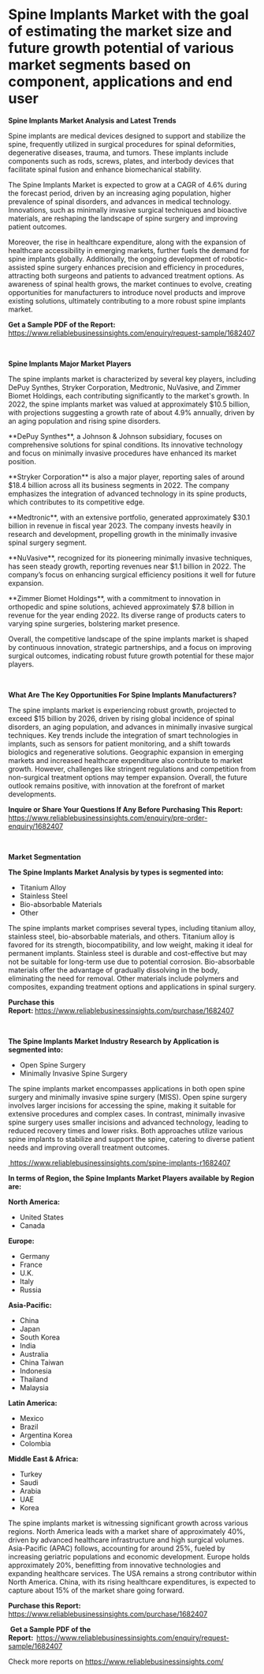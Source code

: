 <p><h1>Spine Implants Market with the goal of estimating the market size and future growth potential of various market segments based on component, applications and end user</h1></p><p><strong>Spine Implants Market Analysis and Latest Trends</strong></p>
<p><p>Spine implants are medical devices designed to support and stabilize the spine, frequently utilized in surgical procedures for spinal deformities, degenerative diseases, trauma, and tumors. These implants include components such as rods, screws, plates, and interbody devices that facilitate spinal fusion and enhance biomechanical stability.</p><p>The Spine Implants Market is expected to grow at a CAGR of 4.6% during the forecast period, driven by an increasing aging population, higher prevalence of spinal disorders, and advances in medical technology. Innovations, such as minimally invasive surgical techniques and bioactive materials, are reshaping the landscape of spine surgery and improving patient outcomes. </p><p>Moreover, the rise in healthcare expenditure, along with the expansion of healthcare accessibility in emerging markets, further fuels the demand for spine implants globally. Additionally, the ongoing development of robotic-assisted spine surgery enhances precision and efficiency in procedures, attracting both surgeons and patients to advanced treatment options. As awareness of spinal health grows, the market continues to evolve, creating opportunities for manufacturers to introduce novel products and improve existing solutions, ultimately contributing to a more robust spine implants market.</p></p>
<p><strong>Get a Sample PDF of the Report:&nbsp;</strong> <a href="https://www.reliablebusinessinsights.com/enquiry/request-sample/1682407?utm_campaign=1106&utm_medium=2&utm_source=Github&utm_content=ia&utm_term=30122024&utm_id=spine-implants">https://www.reliablebusinessinsights.com/enquiry/request-sample/1682407</a></p>
<p>&nbsp;</p>
<p><strong>Spine Implants Major Market Players</strong></p>
<p><p>The spine implants market is characterized by several key players, including DePuy Synthes, Stryker Corporation, Medtronic, NuVasive, and Zimmer Biomet Holdings, each contributing significantly to the market's growth. In 2022, the spine implants market was valued at approximately $10.5 billion, with projections suggesting a growth rate of about 4.9% annually, driven by an aging population and rising spine disorders.</p><p>**DePuy Synthes**, a Johnson & Johnson subsidiary, focuses on comprehensive solutions for spinal conditions. Its innovative technology and focus on minimally invasive procedures have enhanced its market position. </p><p>**Stryker Corporation** is also a major player, reporting sales of around $18.4 billion across all its business segments in 2022. The company emphasizes the integration of advanced technology in its spine products, which contributes to its competitive edge.</p><p>**Medtronic**, with an extensive portfolio, generated approximately $30.1 billion in revenue in fiscal year 2023. The company invests heavily in research and development, propelling growth in the minimally invasive spinal surgery segment.</p><p>**NuVasive**, recognized for its pioneering minimally invasive techniques, has seen steady growth, reporting revenues near $1.1 billion in 2022. The company’s focus on enhancing surgical efficiency positions it well for future expansion.</p><p>**Zimmer Biomet Holdings**, with a commitment to innovation in orthopedic and spine solutions, achieved approximately $7.8 billion in revenue for the year ending 2022. Its diverse range of products caters to varying spine surgeries, bolstering market presence.</p><p>Overall, the competitive landscape of the spine implants market is shaped by continuous innovation, strategic partnerships, and a focus on improving surgical outcomes, indicating robust future growth potential for these major players.</p></p>
<p>&nbsp;</p>
<p><strong>What Are The Key Opportunities For Spine Implants Manufacturers?</strong></p>
<p><p>The spine implants market is experiencing robust growth, projected to exceed $15 billion by 2026, driven by rising global incidence of spinal disorders, an aging population, and advances in minimally invasive surgical techniques. Key trends include the integration of smart technologies in implants, such as sensors for patient monitoring, and a shift towards biologics and regenerative solutions. Geographic expansion in emerging markets and increased healthcare expenditure also contribute to market growth. However, challenges like stringent regulations and competition from non-surgical treatment options may temper expansion. Overall, the future outlook remains positive, with innovation at the forefront of market developments.</p></p>
<p><strong>Inquire or Share Your Questions If Any Before Purchasing This Report:</strong> <a href="https://www.reliablebusinessinsights.com/enquiry/pre-order-enquiry/1682407?utm_campaign=1106&utm_medium=2&utm_source=Github&utm_content=ia&utm_term=30122024&utm_id=spine-implants">https://www.reliablebusinessinsights.com/enquiry/pre-order-enquiry/1682407</a></p>
<p>&nbsp;</p>
<p><strong>Market Segmentation</strong></p>
<p><strong>The Spine Implants Market Analysis by types is segmented into:</strong></p>
<p><ul><li>Titanium Alloy</li><li>Stainless Steel</li><li>Bio-absorbable Materials</li><li>Other</li></ul></p>
<p><p>The spine implants market comprises several types, including titanium alloy, stainless steel, bio-absorbable materials, and others. Titanium alloy is favored for its strength, biocompatibility, and low weight, making it ideal for permanent implants. Stainless steel is durable and cost-effective but may not be suitable for long-term use due to potential corrosion. Bio-absorbable materials offer the advantage of gradually dissolving in the body, eliminating the need for removal. Other materials include polymers and composites, expanding treatment options and applications in spinal surgery.</p></p>
<p><strong>Purchase this Report:&nbsp;</strong><a href="https://www.reliablebusinessinsights.com/purchase/1682407?utm_campaign=1106&utm_medium=2&utm_source=Github&utm_content=ia&utm_term=30122024&utm_id=spine-implants">https://www.reliablebusinessinsights.com/purchase/1682407</a></p>
<p>&nbsp;</p>
<p><strong>The Spine Implants Market Industry Research by Application is segmented into:</strong></p>
<p><ul><li>Open Spine Surgery</li><li>Minimally Invasive Spine Surgery</li></ul></p>
<p><p>The spine implants market encompasses applications in both open spine surgery and minimally invasive spine surgery (MISS). Open spine surgery involves larger incisions for accessing the spine, making it suitable for extensive procedures and complex cases. In contrast, minimally invasive spine surgery uses smaller incisions and advanced technology, leading to reduced recovery times and lower risks. Both approaches utilize various spine implants to stabilize and support the spine, catering to diverse patient needs and improving overall treatment outcomes.</p></p>
<p><a href="https://www.reliablebusinessinsights.com/spine-implants-r1682407?utm_campaign=1106&utm_medium=2&utm_source=Github&utm_content=ia&utm_term=30122024&utm_id=spine-implants">&nbsp;https://www.reliablebusinessinsights.com/spine-implants-r1682407</a></p>
<p><strong>In terms of Region, the Spine Implants Market Players available by Region are:</strong></p>
<p>
    <p> <strong> North America: </strong>
        <ul>
            <li>United States</li>
            <li>Canada</li>
        </ul>
        </p> 
    <p> <strong> Europe: </strong>
        <ul>
            <li>Germany</li>
            <li>France</li>
            <li>U.K.</li>
            <li>Italy</li>
            <li>Russia</li>
        </ul>
        </p> 
    <p> <strong> Asia-Pacific: </strong>
        <ul>
            <li>China</li>
            <li>Japan</li>
            <li>South Korea</li>
            <li>India</li>
            <li>Australia</li>
            <li>China Taiwan</li>
            <li>Indonesia</li>
            <li>Thailand</li>
            <li>Malaysia</li>
        </ul>
        </p> 
    <p> <strong> Latin America: </strong>
        <ul>
            <li>Mexico</li>
            <li>Brazil</li>
            <li>Argentina Korea</li>
            <li>Colombia</li>
        </ul>
        </p> 
    <p> <strong> Middle East & Africa: </strong>
        <ul>
            <li>Turkey</li>
            <li>Saudi</li>
            <li>Arabia</li>
            <li>UAE</li>
            <li>Korea</li>
        </ul>
    </p>
    </p>
<p><p>The spine implants market is witnessing significant growth across various regions. North America leads with a market share of approximately 40%, driven by advanced healthcare infrastructure and high surgical volumes. Asia-Pacific (APAC) follows, accounting for around 25%, fueled by increasing geriatric populations and economic development. Europe holds approximately 20%, benefitting from innovative technologies and expanding healthcare services. The USA remains a strong contributor within North America. China, with its rising healthcare expenditures, is expected to capture about 15% of the market share going forward.</p></p>
<p><strong>Purchase this Report: </strong><a href="https://www.reliablebusinessinsights.com/purchase/1682407?utm_campaign=1106&utm_medium=2&utm_source=Github&utm_content=ia&utm_term=30122024&utm_id=spine-implants">https://www.reliablebusinessinsights.com/purchase/1682407</a></p>
<p>&nbsp;<strong>Get a Sample PDF of the Report:&nbsp;&nbsp;</strong><a href="https://www.reliablebusinessinsights.com/enquiry/request-sample/1682407?utm_campaign=1106&utm_medium=2&utm_source=Github&utm_content=ia&utm_term=30122024&utm_id=spine-implants">https://www.reliablebusinessinsights.com/enquiry/request-sample/1682407</a></p>
<p><strong></strong></p>
<p>Check more reports on <a href="https://www.reliablebusinessinsights.com/?utm_campaign=1106&utm_medium=2&utm_source=Github&utm_content=ia&utm_term=30122024&utm_id=spine-implants">https://www.reliablebusinessinsights.com/</a></p>